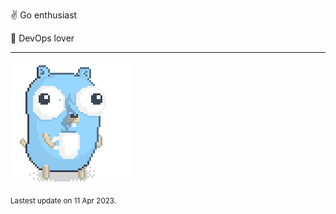 :v: Go enthusiast

:muscle: DevOps lover

---

![Image alt text](/images/gopher_with_coffee.gif)


<sub>Lastest update on 11 Apr 2023.</sub>
